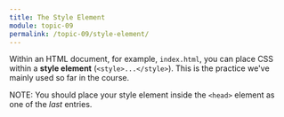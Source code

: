 ```yaml
---
title: The Style Element
module: topic-09
permalink: /topic-09/style-element/
---
```


<div class="divider-heading"></div>

Within an HTML document, for example, `index.html`, you can place CSS within a **style element** (`<style>...</style>`). This is the practice we've mainly used so far in the course.

<span class="label label-info">NOTE:</span> You should place your style element inside the `<head>` element as one of the _last_ entries.

<div class="codepen-embed">
  <p data-height="400" data-theme-id="30567" data-slug-hash="JjKXVaK" data-default-tab="html,result" data-user="retrog4m3r" data-embed-version="2" data-pen-title="Topic-07: Where to Style Pt. 1" class="codepen"></p>
</div>
